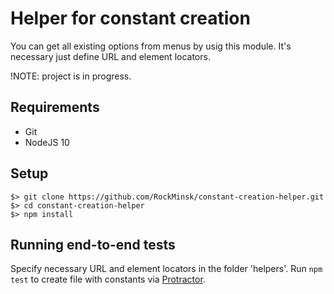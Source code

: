 # Helper for constant creation

You can get all existing options from menus by usig this module.
It's necessary just define URL and element locators.

!NOTE: project is in progress.

## Requirements

* Git
* NodeJS 10

## Setup

```
$> git clone https://github.com/RockMinsk/constant-creation-helper.git
$> cd constant-creation-helper
$> npm install

```

## Running end-to-end tests

Specify necessary URL and element locators in the folder 'helpers'.
Run `npm test` to create file with constants via [Protractor](http://www.protractortest.org/).